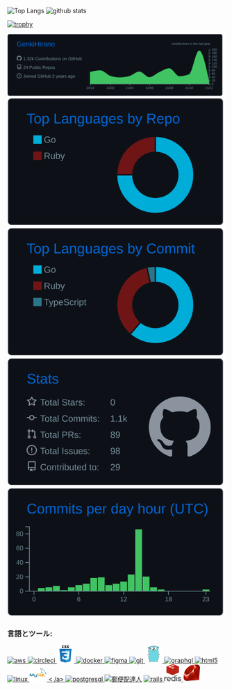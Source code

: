 <p align="left"> 
  <img alt="Top Langs" height="150px" src="https://github-readme-stats.vercel.app/api/top-langs/?username=GenkiHirano&layout=compact&show_icons=true&theme=tokyonight" />
  <img alt="github stats" height="150px" src="https://github-readme-stats.vercel.app/api?username=GenkiHirano&theme=tokyonight&show_icons=ture" />
</p>

[![trophy](https://github-profile-trophy.vercel.app/?username=GenkiHirano&theme=algolia&column=7
)](https://github.com/GenkiHirano/github-profile-trophy)

[![](https://raw.githubusercontent.com/GenkiHirano/GenkiHirano/master/profile-summary-card-output/github_dark/0-profile-details.svg)](https://github.com/vn7n24fzkq/github-profile-summary-cards)
[![](https://raw.githubusercontent.com/GenkiHirano/GenkiHirano/master/profile-summary-card-output/github_dark/1-repos-per-language.svg)](https://github.com/vn7n24fzkq/github-profile-summary-cards) [![](https://raw.githubusercontent.com/GenkiHirano/GenkiHirano/master/profile-summary-card-output/github_dark/2-most-commit-language.svg)](https://github.com/vn7n24fzkq/github-profile-summary-cards)
[![](https://raw.githubusercontent.com/GenkiHirano/GenkiHirano/master/profile-summary-card-output/github_dark/3-stats.svg)](https://github.com/vn7n24fzkq/github-profile-summary-cards) [![](https://raw.githubusercontent.com/GenkiHirano/GenkiHirano/master/profile-summary-card-output/github_dark/4-productive-time.svg)](https://github.com/vn7n24fzkq/github-profile-summary-cards)

<h3 align="left">言語とツール:</h3>
<p align="left"> <a href="https://aws.amazon.com" target="_blank" rel="noreferrer"> <img src="https://raw.githubusercontent.com/devicons /devicon/master/icons/amazonwebservices/amazonwebservices-original-wordmark.svg" alt="aws" width="40" height="40"/> </a> <a href="https://circleci.com " target="_blank" rel="noreferrer"> <img src="https://www.vectorlogo.zone/logos/circleci/circleci-icon.svg" alt="circleci" width="40" height=" 40"/> </a> <a href="https://www.w3schools.com/css/" target="_blank" rel="noreferrer"> <img src="https://raw.githubusercontent.com/devicons/devicon/master/icons/css3/css3-original-wordmark.svg" alt="css3" width="40" height="40"/> </a> <a href ="https://www.docker.com/" target="_blank" rel="noreferrer"> <img src="https://raw.githubusercontent.com/devicons/devicon/master/icons/docker/docker -original-wordmark.svg" alt="docker" width="40" height="40"/> </a> <a href="https://www.figma.com/" target="_blank" rel ="noreferrer"> <img src="https://www.vectorlogo.zone/logos/figma/figma-icon.svg" alt="figma" width="40" height="40"/> </a > <a href="https://git-scm.com/" target="_blank" rel="noreferrer"> <img src="https://www.vectorlogo.zone/logos/git-scm/git-scm -icon.svg" alt="git" width="40" height="40"/> </a> <a href="https://golang.org" target="_blank" rel="noreferrer"> <img src="https://raw.githubusercontent.com/devicons/devicon/master/icons/go/go-original.svg" alt="go" width="40" height="40"/> </ a> <a href="https://graphql.org" target="_blank" rel="noreferrer"> <img src="https://www.vectorlogo.zone/logos/graphql/graphql-icon.svg " alt="graphql" width="40"height="40"/> </a> <a href="https://www.w3.org/html/" target="_blank" rel="noreferrer"> <img src="https://raw .githubusercontent.com/devicons/devicon/master/icons/html5/html5-original-wordmark.svg" alt="html5" width="40" height="40"/> </a> <a href="https ://www.linux.org/" target="_blank" rel="noreferrer"> <img src="https://raw.githubusercontent.com/devicons/devicon/master/icons/linux/linux-original. svg" alt="linux" width="40" height="40"/> </a> <a href="https://www.mysql.com/" target="_blank" rel="noreferrer"> <img src="https://raw.githubusercontent.com/devicons/devicon/master/icons/mysql/mysql-original-wordmark.svg" alt="mysql" width="40" height="40"/> < /a> <a href="https://www.postgresql.org" target="_blank" rel="noreferrer"> <img src="https://raw.githubusercontent.com/devicons/devicon/master/ icons/postgresql/postgresql-original-wordmark.svg" alt="postgresql" width="40" height="40"/> </a> <a href="https://postman.com" target="_blank " rel="noreferrer"> <img src="https://www.vectorlogo.zone/logos/getpostman/getpostman-icon.svg" alt="郵便配達人" width="40" height="40"/></a> <a href="https://rubyonrails.org" target="_blank" rel="noreferrer"> <img src="https://raw.githubusercontent.com/devicons/devicon/master/icons /rails/rails-original-wordmark.svg" alt="rails" width="40" height="40"/> </a> <a href="https://redis.io" target="_blank" rel="noreferrer"> <img src="https://raw.githubusercontent.com/devicons/devicon/master/icons/redis/redis-original-wordmark.svg" alt="redis" width="40" 高さ="40"/> </a> <a href="https://www.ruby-lang.org/en/" target="_blank" rel="noreferrer"> <img src="https://raw.githubusercontent.com/devicons/devicon/master/icons/ruby/ruby-original.svg" alt="ルビー" width="40" height="40"/> </a> </p >

